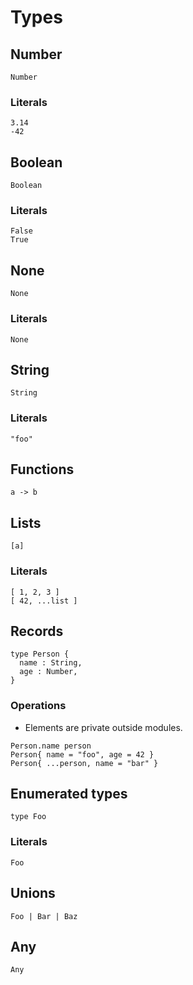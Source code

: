 # Types

## Number

```
Number
```

### Literals

```
3.14
-42
```

## Boolean

```
Boolean
```

### Literals

```
False
True
```

## None

```
None
```

### Literals

```
None
```

## String

```
String
```

### Literals

```
"foo"
```

## Functions

```
a -> b
```

## Lists

```
[a]
```

### Literals

```
[ 1, 2, 3 ]
[ 42, ...list ]
```

## Records

```
type Person {
  name : String,
  age : Number,
}
```

### Operations

- Elements are private outside modules.

```
Person.name person
Person{ name = "foo", age = 42 }
Person{ ...person, name = "bar" }
```

## Enumerated types

```
type Foo
```

### Literals

```
Foo
```

## Unions

```
Foo | Bar | Baz
```

## Any

```
Any
```
